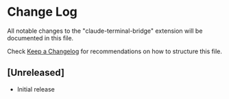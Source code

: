 # Change Log

All notable changes to the "claude-terminal-bridge" extension will be documented in this file.

Check [Keep a Changelog](http://keepachangelog.com/) for recommendations on how to structure this file.

## [Unreleased]

- Initial release